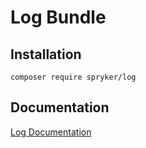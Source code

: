 # Log Bundle

## Installation

```
composer require spryker/log
```

## Documentation

[Log Documentation](http://spryker.github.io/core/bundles/log)
